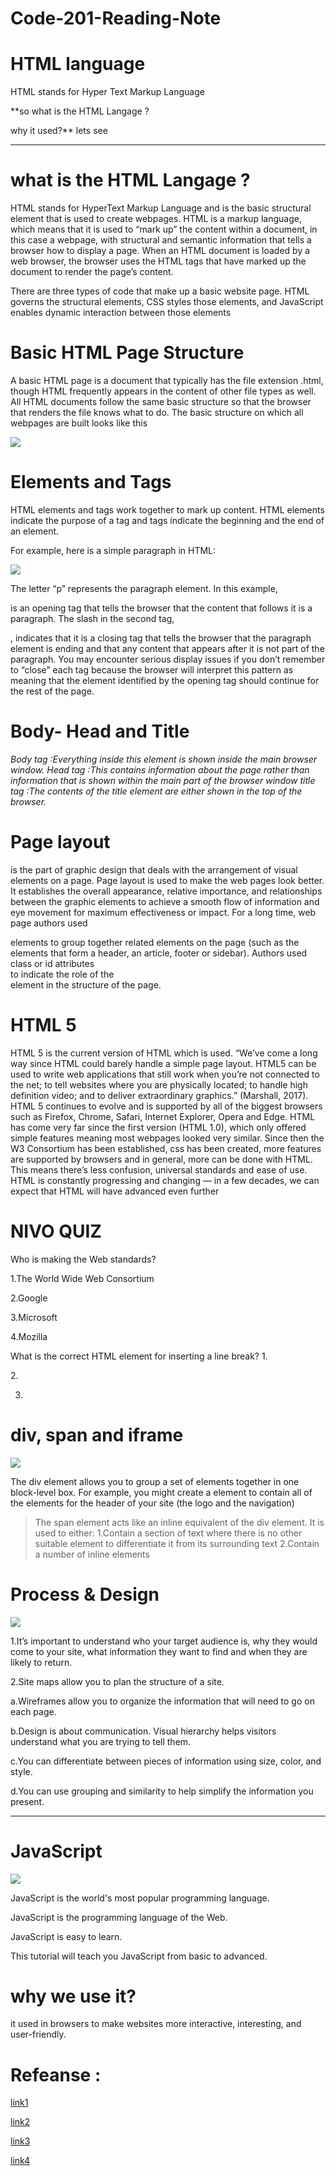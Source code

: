 # Code-201-Reading-Note
# HTML language
HTML stands for Hyper Text Markup Language 

**so what is the HTML Langage ?

why it used?** lets see
___________

 # what is the HTML Langage ?

HTML stands for HyperText Markup Language and is the basic structural element that is used to create webpages. HTML is a markup language, which means that it is used to “mark up” the content within a document, in this case a webpage, with structural and semantic information that tells a browser how to display a page. When an HTML document is loaded by a web browser, the browser uses the HTML tags that have marked up the document to render the page’s content.

There are three types of code that make up a basic website page. HTML governs the structural elements, CSS styles those elements, and JavaScript enables dynamic interaction between those elements

# Basic HTML Page Structure

A basic HTML page is a document that typically has the file extension .html, though HTML frequently appears in the content of other file types as well. All HTML documents follow the same basic structure so that the browser that renders the file knows what to do. The basic structure on which all webpages are built looks like this

![](https://user-images.githubusercontent.com/79096538/109400922-30ed3d80-7954-11eb-83aa-53e09bab07c3.png)

# Elements and Tags 

HTML elements and tags work together to mark up content. HTML elements indicate the purpose of a tag and tags indicate the beginning and the end of an element.

For example, here is a simple paragraph in HTML:

![](https://uploads-ssl.webflow.com/5cc48232d9da33f6d07f14bd/5ddb3628578bab4af7287c97_1*ZxkdCMWhlO0R576HsR61Nw.png)

The letter “p” represents the paragraph element. In this example, <p> is an opening tag that tells the browser that the content that follows it is a paragraph. The slash in the second tag, </p>, indicates that it is a closing tag that tells the browser that the paragraph element is ending and that any content that appears after it is not part of the paragraph. You may encounter serious display issues if you don’t remember to “close” each tag because the browser will interpret this pattern as meaning that the element identified by the opening tag should continue for the rest of the page.

# Body- Head and Title
*Body tag :Everything inside this element is shown inside the main browser window.*
*Head tag :This contains information about the page rather than information that is shown within the main part of the browser window*
*title tag :The contents of the title element are either shown in the top of the browser.*

# Page layout

is the part of graphic design that deals with the arrangement of visual elements on a page. Page layout is used to make the web pages look better. It establishes the overall appearance, relative importance, and relationships between the graphic elements to achieve a smooth flow of information and eye movement for maximum effectiveness or impact.
For a long time, web page authors used <div> elements to group together related elements on the page (such as the elements that form a header, an article, footer or sidebar). Authors used class or id attributes  
to indicate the role of the <div> element in the structure of the page.
  
 # HTML 5
HTML 5 is the current version of HTML which is used. “We’ve come a long way since HTML could barely handle a simple page layout. HTML5 can be used to write web applications that still work when you’re not connected to the net; to tell websites where you are physically located; to handle high definition video; and to deliver extraordinary graphics.” (Marshall, 2017). HTML 5 continues to evolve and is supported by all of the biggest browsers such as Firefox, Chrome, Safari, Internet Explorer, Opera and Edge.
HTML has come very far since the first version (HTML 1.0), which only offered simple features meaning most webpages looked very similar. Since then the W3 Consortium has been established, css has been created, more features are supported by browsers and in general, more can be done with HTML. This means there’s less confusion, universal standards and ease of use. HTML is constantly progressing and changing — in a few decades, we can expect that HTML will have advanced even further


# NIVO QUIZ 

Who is making the Web standards?

1.The World Wide Web Consortium

2.Google

3.Microsoft

4.Mozilla


What is the correct HTML element for inserting a line break?
1.<br>

2.<ib>
 
3. <beak>

# div, span and iframe
![](https://i.ytimg.com/vi/9-infNA_Z44/maxresdefault.jpg)

The div element allows you to group a set of elements together in one block-level box. For example, you might create a
element to contain all of the elements for the header of your site (the logo and the navigation)

> The span element acts like an inline equivalent of the div element. It is used to either:
1.Contain a section of text where there is no other suitable element to differentiate it from its surrounding text
2.Contain a number of inline elements


# Process & Design
![](https://4.bp.blogspot.com/-oxVAJYOgeyk/VvU9V6B5m2I/AAAAAAAAHII/M6-hanpx1eoUUSTEpWOuV7u3xYIvVzGTw/s640/design-process.png)

1.It’s important to understand who your target audience is, why they would come to your site, what information they want to find and when they are likely to return.

2.Site maps allow you to plan the structure of a site.

a.Wireframes allow you to organize the information that will need to go on each page.

b.Design is about communication. Visual hierarchy helps visitors understand what you are trying to tell them.

c.You can differentiate between pieces of information using size, color, and style.

d.You can use grouping and similarity to help simplify the information you present.
________________

# JavaScript

![](https://4.bp.blogspot.com/-PQHNOWFNS9o/XAkNsyPerCI/AAAAAAAALks/ONXxkKH3lRwskA3cfiqPa-cGKlt8u-l6wCLcBGAs/s1600/javascript.jpg)

JavaScript is the world's most popular programming language.

JavaScript is the programming language of the Web.

JavaScript is easy to learn.

This tutorial will teach you JavaScript from basic to advanced.

# why we use it?
it used in browsers to make websites more interactive, interesting, and user-friendly.

# Refeanse :
[link1](https://www.geeksforgeeks.org/html-layout/)

[link2](https://bethsoderberg.com/blog/html-basics-elements-tags-and-document-structure/)

[link3](http://www.htmlandcssbook.com/code-samples/)

[link4](https://www.w3schools.com/quiztest/quiztest.asp?qtest=HTML)









